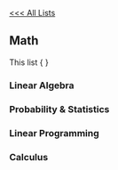 [<<< All Lists](./../README.md)

## Math

This list { }

### Linear Algebra
### Probability & Statistics
### Linear Programming
### Calculus
